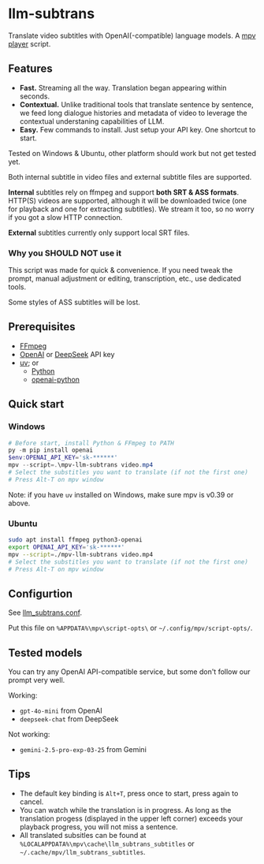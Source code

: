 # llm-subtrans

Translate video subtitles with OpenAI(-compatible) language models.
A [mpv player](https://mpv.io/) script.

## Features

- **Fast.** Streaming all the way. Translation began appearing within seconds.
- **Contextual.** Unlike traditional tools that translate sentence by sentence,
  we feed long dialogue histories and metadata of video to leverage the
  contextual understaning capabilities of LLM.
- **Easy.** Few commands to install. Just setup your API key. One shortcut to start.

Tested on Windows & Ubuntu, other platform should work but not get tested yet.

Both internal subtitle in video files and external subtitle files are supported.

**Internal** subtitles rely on ffmpeg and support **both SRT & ASS formats**.
HTTP(S) videos are supported, although it will be downloaded twice (one for
playback and one for extracting subtitles). We stream it too, so no worry if
you got a slow HTTP connection.

**External** subtitles currently only support local SRT files.

### Why you SHOULD NOT use it

This script was made for quick & convenience. If you need tweak the prompt,
manual adjustment or editing, transcription, etc., use dedicated tools.

Some styles of ASS subtitles will be lost.

## Prerequisites

- [FFmpeg](https://www.ffmpeg.org/)
- [OpenAI](https://platform.openai.com/api-keys) or [DeepSeek](https://platform.deepseek.com/api_keys) API key
- [uv](https://github.com/astral-sh/uv); or
  - [Python](https://python.org)
  - [openai-python](https://github.com/openai/openai-python)

## Quick start

### Windows

```powershell
# Before start, install Python & FFmpeg to PATH
py -m pip install openai
$env:OPENAI_API_KEY='sk-******'
mpv --script=.\mpv-llm-subtrans video.mp4
# Select the substitles you want to translate (if not the first one)
# Press Alt-T on mpv window
```

Note: if you have `uv` installed on Windows, make sure mpv is v0.39 or above.

### Ubuntu

```bash
sudo apt install ffmpeg python3-openai
export OPENAI_API_KEY='sk-******'
mpv --script=./mpv-llm-subtrans video.mp4
# Select the substitles you want to translate (if not the first one)
# Press Alt-T on mpv window
```

## Configurtion

See [llm_subtrans.conf](llm_subtrans.conf).

Put this file on `%APPDATA%\mpv\script-opts\` or `~/.config/mpv/script-opts/`.

## Tested models

You can try any OpenAI API-compatible service, but some don't follow our prompt very well.

Working:

- `gpt-4o-mini` from OpenAI
- `deepseek-chat` from DeepSeek

Not working:

- `gemini-2.5-pro-exp-03-25` from Gemini

## Tips

- The default key binding is `Alt+T`, press once to start,
  press again to cancel.
- You can watch while the translation is in progress. As long as the
  translation progess (displayed in the upper left corner) exceeds your
  playback progress, you will not miss a sentence.
- All translated subsitles can be found at
  `%LOCALAPPDATA%\mpv\cache\llm_subtrans_subtitles` or
  `~/.cache/mpv/llm_subtrans_subtitles`.

